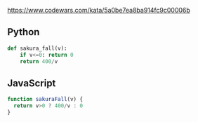 https://www.codewars.com/kata/5a0be7ea8ba914fc9c00006b

## Python
```python
def sakura_fall(v):
    if v<=0: return 0
    return 400/v
```

## JavaScript
```js
function sakuraFall(v) {
  return v>0 ? 400/v : 0
}
```